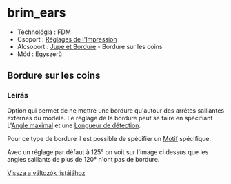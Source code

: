 # brim\_ears

* Technológia : FDM
* Csoport : [Réglages de l'Impression](../print_settings/print_settings.md)
* Alcsoport : [Jupe et Bordure](../print_settings/print_settings.md#jupe-et-bordure) - Bordure sur les coins
* Mód : Egyszerű

## Bordure sur les coins

### Leírás

Option qui permet de ne mettre une bordure qu'autour des arrêtes saillantes externes du modèle. Le réglage de la bordure peut se faire en spécifiant L'[Angle maximal](brim_ears_max_angle.md) et une [Longueur de détection](brim_ears_detection_length.md).

Pour ce type de bordure il est possible de spécifier un [Motif](brim_ears_pattern.md) spécifique.

Avec un réglage par défaut à 125° on voit sur l'image ci dessus que les angles saillants de plus de 120° n'ont pas de bordure.

[Vissza a változók listájához](variable_list.md)

